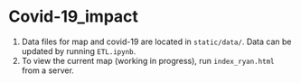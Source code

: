 # Covid-19_impact
1. Data files for map and covid-19 are located in ```static/data/```. Data can be updated by running ```ETL.ipynb```.
2. To view the current map (working in progress), run ```index_ryan.html``` from a server.
